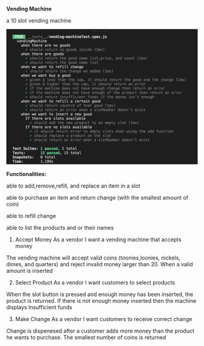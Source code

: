 **Vending Machine**

a 10 slot vending machine

![Vending Machine](./ss.png?raw=true/"Title")

**Functionalities:**

able to add,remove,refill, and replace an item in a slot

able to purchase an item and return change (with the smallest amount of coin)

able to refill change

able to list the products and or their names

1. Accept Money
   As a vendor
   I want a vending machine that accepts money

The vending machine will accept valid coins (toonies,loonies, nickels, dimes, and quarters) and reject invalid money larger than 20. When a valid amount is inserted

2. Select Product
   As a vendor
   I want customers to select products

When the slot button is pressed and enough money has been inserted, the product is returned. If there is not enough money inserted then the machine displays Insufficient funds

3. Make Change
   As a vendor
   I want customers to receive correct change

Change is dispenesed after a customer adds more money than the product he wants to purchase. The smallest number of coins is returned
